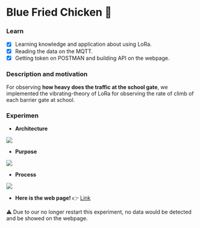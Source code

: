 # Blue Fried Chicken :chicken: 

### Learn
- [x] Learning knowledge and application about using LoRa.
- [x] Reading the data on the MQTT.
- [x] Getting token on POSTMAN and building API on the webpage.

### Description and motivation
For observing **how heavy does the traffic at the school gate**, we implemented the vibrating-theory of LoRa for observing the rate of climb of each barrier gate at school.

### Experimen

* **Architecture**

![](https://i.imgur.com/uG588Uw.png)

* **Purpose**

![](https://i.imgur.com/Ypb2tOB.png)

* **Process**

![](https://i.imgur.com/NG7zxlU.png)

* **Here is the web page!**
 :point_right: [Link](https://heehee812.gitlab.io/blue-fried-chicken/)



:warning: Due to our no longer restart this experiment, no data would be detected and be showed on the webpage.
